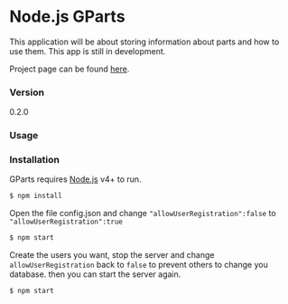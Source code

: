 # Node.js GParts

This application will be about storing information about parts and how to use them.
This app is still in development.  

Project page can be found [here](http:www.guttih.com:9999/projects/gparts).

### Version
0.2.0

### Usage


### Installation

GParts requires [Node.js](https://nodejs.org/) v4+ to run.

```sh
$ npm install
```
Open the file config.json and change `"allowUserRegistration":false` to `"allowUserRegistration":true`
```sh
$ npm start
```
Create the users you want, stop the server and change `allowUserRegistration` back to `false` to prevent others to change you database.
then you can start the server again.
```sh
$ npm start
```

